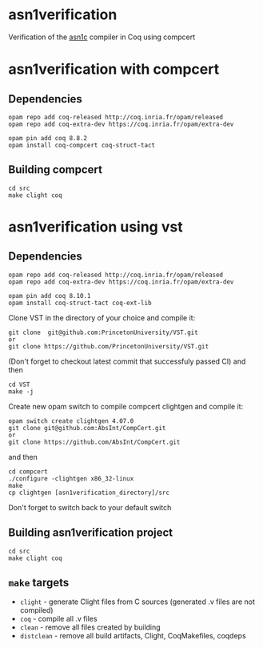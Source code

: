 # asn1verification
Verification of the [asn1c](https://github.com/vlm/asn1c) compiler in Coq using compcert

# asn1verification with compcert

## Dependencies
``` shell
opam repo add coq-released http://coq.inria.fr/opam/released
opam repo add coq-extra-dev https://coq.inria.fr/opam/extra-dev

opam pin add coq 8.8.2
opam install coq-compcert coq-struct-tact
```

## Building compcert
``` shell
cd src
make clight coq
```

# asn1verification using vst

## Dependencies
``` shell
opam repo add coq-released http://coq.inria.fr/opam/released
opam repo add coq-extra-dev https://coq.inria.fr/opam/extra-dev

opam pin add coq 8.10.1
opam install coq-struct-tact coq-ext-lib
```
Clone VST in the directory of your choice and compile it:
``` shell
git clone  git@github.com:PrincetonUniversity/VST.git
or
git clone https://github.com/PrincetonUniversity/VST.git
```
(Don't forget to checkout latest commit that successfuly passed CI)
and then
```shell
cd VST
make -j
```

Create new opam switch to compile compcert clightgen and compile it:
```shell
opam switch create clightgen 4.07.0
git clone git@github.com:AbsInt/CompCert.git
or
git clone https://github.com/AbsInt/CompCert.git
```
and then
```shell
cd compcert
./configure -clightgen x86_32-linux
make
cp clightgen [asn1verification_directory]/src
```
Don't forget to switch back to your default switch

## Building asn1verification project
``` shell
cd src
make clight coq
```

## `make` targets
* `clight` - generate Clight files from C sources (generated .v files are not compiled)
* `coq` - compile all .v files
* `clean` - remove all files created by building
* `distclean` - remove all build artifacts, Clight, CoqMakefiles, coqdeps
